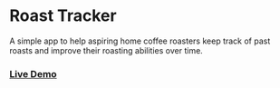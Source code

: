# Roast Tracker

A simple app to help aspiring home coffee roasters keep track of past roasts and improve their roasting abilities over time.

### [Live Demo](https://roast-tracker.herokuapp.com/)